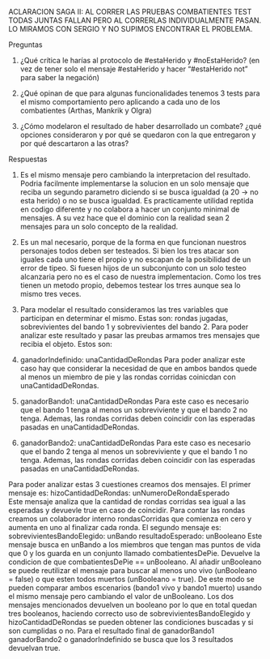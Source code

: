 ACLARACION SAGA II: AL CORRER LAS PRUEBAS COMBATIENTES TEST TODAS JUNTAS FALLAN PERO AL CORRERLAS INDIVIDUALMENTE PASAN. LO MIRAMOS CON SERGIO Y NO SUPIMOS ENCONTRAR EL PROBLEMA. 

Preguntas

1. ¿Qué crítica le harías al protocolo de #estaHerido y #noEstaHerido? (en vez de tener solo el mensaje #estaHerido y hacer “#estaHerido not” para saber la negación)

2. ¿Qué opinan de que para algunas funcionalidades tenemos 3 tests para el mismo comportamiento pero aplicando a cada uno de los combatientes (Arthas, Mankrik y Olgra)

3. ¿Cómo modelaron el resultado de haber desarrollado un combate? ¿qué opciones consideraron y por qué se quedaron con la que entregaron y por qué descartaron a las otras?

Respuestas
1. Es el mismo mensaje pero cambiando la interpretacion del resultado. Podria facilmente implementarse la solucion en un solo mensaje que reciba un segundo parametro 
diciendo si se busca igualdad (a 20 -> no esta herido) o no se busca igualdad. Es practicamente utilidad reptida en codigo diferente y no colabora a hacer un conjunto 
minimal de mensajes. A su vez hace que el dominio con la realidad sean 2 mensajes para un solo concepto de la realidad.

2. Es un mal necesario, porque de la forma en que funcionan nuestros personajes todos deben ser testeados. Si bien los tres atacar son iguales cada uno tiene el propio
y no escapan de la posibilidad de un error de tipeo. Si fuesen hijos de un subconjunto con un solo testeo alcanzaria pero no es el caso de nuestra implementacion. Como 
los tres tienen un metodo propio, debemos testear los trres aunque sea lo mismo tres veces.

3. Para modelar el resultado consideramos las tres variables que participan en determinar el mismo. Estas son: rondas jugadas, sobrevivientes del bando 1 y sobrevivientes del bando 2. Para poder analizar este resultado y pasar las preubas armamos tres mensajes que recibia el objeto. Estos son:
  1. ganadorIndefinido: unaCantidadDeRondas
      Para poder analizar este caso hay que considerar la necesidad de que en ambos bandos quede al menos un miembro de pie y las rondas corridas coinicdan con                 unaCantidadDeRondas.
  2. ganadorBando1: unaCantidadDeRondas
      Para este caso es necesario que el bando 1 tenga al menos un sobreviviente y que el bando 2 no tenga. Ademas, las rondas corridas deben coincidir con las esperadas
      pasadas en unaCantidadDeRondas.
  3. ganadorBando2: unaCantidadDeRondas
      Para este caso es necesario que el bando 2 tenga al menos un sobreviviente y que el bando 1 no tenga. Ademas, las rondas corridas deben coincidir con las esperadas
      pasadas en unaCantidadDeRondas.
      
Para poder analizar estas 3 cuestiones creamos dos mensajes. El primer mensaje es:
      hizoCantidadDeRondas: unNumeroDeRondaEsperado  
  Este mensaje analiza que la cantidad de rondas corridas sea igual a las esperadas y devuevle true en caso de coincidir. Para contar las rondas creamos un colaborador   interno rondasCorridas que comienza en cero y aumenta en uno al finalizar cada ronda.
El segundo mensaje es:
      sobrevivientesBandoElegido: unBando resultadoEsperado: unBooleano
   Este mensaje busca en unBando a los miembros que tengan mas puntos de vida que 0 y los guarda en un conjunto llamado combatientesDePie. Devuelve la condicion de que 
   combatientesDePie == unBooleano. Al añadir unBooleano se puede reutilizar el mensaje para buscar al menos uno vivo (unBooleano = false) o que esten todos muertos 
   (unBooleano = true). De este modo se pueden comparar ambos escenarios (bando1 vivo y bando1 muerto) usando el mismo mensaje pero cambiando el valor de unBooleano.
Los dos mensajes mencionados devuelven un booleano por lo que en total quedan tres booleanos, haciendo correcto uso de sobrevivientesBandoElegido y hizoCantidadDeRondas se pueden obtener las condiciones buscadas y si son cumplidas o no. Para el resultado final de ganadorBando1 ganadorBando2 o ganadorIndefinido se busca que los 3 resultados devuelvan true.
